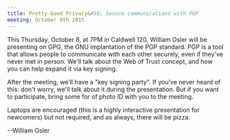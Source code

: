 ```yaml
---
title: Pretty Good Privacy&#58; Secure communications with PGP
meeting: October 8th 2015
---
```


This Thursday, October 8, at 7PM in Caldwell 120, William Osler will be
presenting on GPG, the GNU implantation of the PGP standard. PGP is a tool that
allows people to communicate with each other securely, even if they've never met
in person. We'll talk about the Web of Trust concept, and how you can help
expand it via key signing.

After the meeting, we'll have a "key signing party". If you've never heard of
this: don't worry, we'll talk about it during the presentation. But if you want
to participate, bring some for of photo ID with you to the meeting.

Laptops are encouraged (this is a highly interactive presentation for newcomers)
but not required, and as always, there will be pizza.

--William Osler

